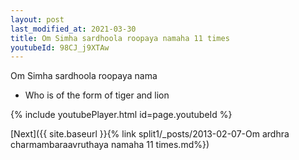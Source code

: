 ```yaml
---
layout: post
last_modified_at: 2021-03-30
title: Om Simha sardhoola roopaya namaha 11 times
youtubeId: 98CJ_j9XTAw
---
```

 
 
Om Simha sardhoola roopaya nama 
 
 -  Who is of the form of tiger and lion 
 
  
 
  
 
 
 
 
 
 


{% include youtubePlayer.html id=page.youtubeId %}
 
[Next]({{ site.baseurl }}{% link  split1/_posts/2013-02-07-Om ardhra charmambaraavruthaya namaha 11 times.md%})
 
